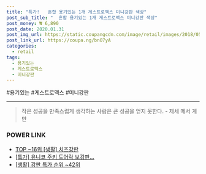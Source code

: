 ```yaml
--- 
title: "특가!   혼합 용기있는 1개 게스트로맥스 미니강판 색상" 
post_sub_title: "  혼합 용기있는 1개 게스트로맥스 미니강판 색상" 
post_money: ₩ 6,890 
post_date: 2020.01.31 
post_img_url: https://static.coupangcdn.com/image/retail/images/2018/05/17/15/4/1b6427c5-7417-4239-9b61-7d906c144349.jpg 
post_link_url: https://coupa.ng/bnO7yA 
categories: 
  - retail 
tags: 
  - 용기있는 
  - 게스트로맥스 
  - 미니강판 
--- 
```

  #용기있는 #게스트로맥스 #미니강판 
<hr> 

> 작은 성공을 만족스럽게 생각하는 사람은 큰 성공을 얻지 못한다. - 제세 메서 게만 


### POWER LINK

* <a href="https://blog.naver.com/fasyy4321/221780922349" target="_blank"> TOP ~16위 [생활] 치즈강판</a>
* <a href="https://blog.naver.com/santokki14/221792762400" target="_blank">[특가] 유니코 주키 도어락 보강판...</a>
* <a href="https://blog.naver.com/sakai111/221790817846" target="_blank"> [생활] 강판 특가 순위 ~42위</a>

